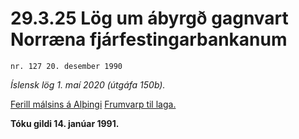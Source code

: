 # 29.3.25 Lög um ábyrgð gagnvart Norræna fjárfestingarbankanum

`nr. 127 20. desember 1990`

_Íslensk lög 1. maí 2020 (útgáfa 150b)._

[Ferill málsins á Alþingi](https://www.althingi.is/thingstorf/thingmalalistar-eftir-thingum/ferill/?ltg=113&mnr=92)
[Frumvarp til laga.](https://www.althingi.is/altext/113/s/0095.html)

**Tóku gildi 14. janúar 1991.**

